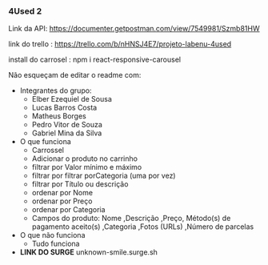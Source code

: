 ### 4Used 2
Link da API: https://documenter.getpostman.com/view/7549981/Szmb81HW

link do trello : https://trello.com/b/nHNSJ4E7/projeto-labenu-4used

install do carrosel : npm i react-responsive-carousel


Não esqueçam de editar o readme com: 
- Integrantes do grupo:
    - Elber Ezequiel de Sousa
    - Lucas Barros Costa
    - Matheus Borges
    - Pedro Vitor de Souza
    - Gabriel Mina da Silva
- O que funciona
    - Carrossel
    - Adicionar o produto no carrinho
    - filtrar por Valor mínimo e máximo
    - filtrar por filtrar porCategoria (uma por vez)
    - filtrar por Título ou descrição
    - ordenar por Nome
    - ordenar por Preço
    - ordenar por Categoria
    - Campos do produto: Nome ,Descrição ,Preço, Método(s) de pagamento aceito(s) ,Categoria ,Fotos (URLs) ,Número de parcelas
- O que não funciona
    - Tudo funciona 
- **LINK DO SURGE**
    unknown-smile.surge.sh

